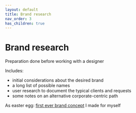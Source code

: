 ```yaml
---
layout: default
title: Brand research
nav_order: 3
has_children: true
---
```


# Brand research

Preparation done before working with a designer

Includes:
* initial considerations about the desired brand
* a long list of possible names
* user research to document the typical clients and requests
* some notes on an alternative corporate-centric path

As easter egg: [first ever brand concept](first-ever-concept.pdf) I made for myself
